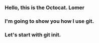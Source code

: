 ### Hello, this is the Octocat. Lomer
### I'm going to show you how I use git.
### Let's start with git init.